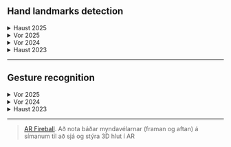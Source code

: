 ## Hand landmarks detection

<details>
<summary>Haust 2025</summary>
  
<br>

- [Aron]()
- [Bjarni]()
- [Emil]()
- [Hörður]()
- [Ingimar]()
- [Kiara]()
- [Knútur]()
- [Lukas]()
- [Marino]()
- [Reginn]()

<!-- Marijonas notaði gesture-->

</details>
  
<details>
<summary>Vor 2025</summary>
  
<br>

- [Orn](https://gunnarthorunnarson.github.io/FORR3FV05EU/handapat/V25/Orn/verk_4_2.html) 
- [Breki](https://gunnarthorunnarson.github.io/FORR3FV05EU/handapat/V25/Breki/index.html) 
- [Sindri](https://gunnarthorunnarson.github.io/FORR3FV05EU/handapat/V25/Sindri/index.html)
</details>

<details>
<summary>Vor 2024</summary>
  
<br>

- [Emil](https://gunnarthorunnarson.github.io/FORR3FV05EU/v24/v5/Emil/verk_5_lidur2.html)

</details>
<details>
<summary>Haust 2023</summary>
  
<br>

- [Kristofer](https://gunnarthorunnarson.github.io/FORR3FV05EU/h23/v4/Kristofer/Part2-Kristófer/index.html)  

</details>

<!-- [Davíð](https://gunnarthorunnarson.github.io/FORR3FV05EU/v24/v5/David) -->

---

## Gesture recognition

<details>
<summary>Vor 2025</summary>
  
<br>

- [Orn](https://gunnarthorunnarson.github.io/FORR3FV05EU/handapat/V25/Orn/verk_4_1.html)
- [Gabriela](https://gunnarthorunnarson.github.io/FORR3FV05EU/handapat/V25/Gabriela/index.html)
- [Breki](https://gunnarthorunnarson.github.io/FORR3FV05EU/handapat/V25/Breki/index.html) 

</details>

<details>
<summary>Vor 2024</summary>

<br>

- [Emil](https://gunnarthorunnarson.github.io/FORR3FV05EU/v24/v5/Emil)
- [Hróar](https://gunnarthorunnarson.github.io/FORR3FV05EU/v24/v5/Hroar)
- [Jökull](https://gunnarthorunnarson.github.io/FORR3FV05EU/v24/v5/Jokull)
- [Þorvaldur Breki](https://gunnarthorunnarson.github.io/FORR3FV05EU/v24/v5/ThorvaldurBreki)
- [Þorvaldur Daði](https://gunnarthorunnarson.github.io/FORR3FV05EU/v24/v5/ThorvaldurDadi)

</details>

<details>
<summary>Haust 2023</summary>

<br>

- Björn, [3D](https://bjornthor21.github.io/verk4-vidmot/3dObject.html) 
- Gísli, [hand](https://gunnarthorunnarson.github.io/FORR3FV05EU/h23/v4/Gisli/HandGestureCube/index.html) 
- Héðinn, [hand](https://gunnarthorunnarson.github.io/FORR3FV05EU/h23/v4/Hedinn/Lidur2.html)
- Valdas, [hand](https://gunnarthorunnarson.github.io/FORR3FV05EU/h23/v4/Valdas/2_verkefni_index.html)
- Þorgeir, [hand](https://gunnarthorunnarson.github.io/FORR3FV05EU/h23/v4/Þorgeir/seinni/index.html)
- Tumi, [hand](https://gunnarthorunnarson.github.io/FORR3FV05EU/h23/v4/Tumi/part2/part2/main.html)

</details>

---


> [AR Fireball](https://github.com/bjornthor21/verk5-vidmot/blob/main/README.md#ar-fireball). Að nota báðar myndavélarnar (framan og aftan) á símanum til að sjá og stýra 3D hlut í AR
